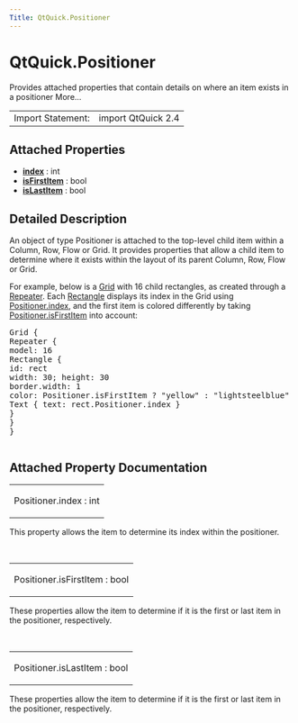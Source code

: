 ```yaml
---
Title: QtQuick.Positioner
---
```


# QtQuick.Positioner

<span class="subtitle"></span>
<!-- $$$Positioner-brief -->
<p>Provides attached properties that contain details on where an item exists in a positioner More...</p>
<!-- @@@Positioner -->
<table class="alignedsummary">
<tr><td class="memItemLeft rightAlign topAlign"> Import Statement:</td><td class="memItemRight bottomAlign"> import QtQuick 2.4</td></tr></table><ul>
</ul>
<h2 id="attached-properties">Attached Properties</h2>
<ul>
<li class="fn"><b><b><a href="#index-attached-prop">index</a></b></b> : int</li>
<li class="fn"><b><b><a href="#isFirstItem-attached-prop">isFirstItem</a></b></b> : bool</li>
<li class="fn"><b><b><a href="#isLastItem-attached-prop">isLastItem</a></b></b> : bool</li>
</ul>
<!-- $$$Positioner-description -->
<h2 id="details">Detailed Description</h2>
</p>
<p>An object of type Positioner is attached to the top-level child item within a Column, Row, Flow or Grid. It provides properties that allow a child item to determine where it exists within the layout of its parent Column, Row, Flow or Grid.</p>
<p>For example, below is a <a href="QtQuick.qtquick-positioning-layouts.md#grid">Grid</a> with 16 child rectangles, as created through a <a href="QtQuick.Repeater.md">Repeater</a>. Each <a href="QtQuick.Rectangle.md">Rectangle</a> displays its index in the Grid using <a href="#index-attached-prop">Positioner.index</a>, and the first item is colored differently by taking <a href="#isFirstItem-attached-prop">Positioner.isFirstItem</a> into account:</p>
<pre class="cpp">Grid {
Repeater {
model: <span class="number">16</span>
Rectangle {
id: rect
width: <span class="number">30</span>; height: <span class="number">30</span>
border<span class="operator">.</span>width: <span class="number">1</span>
color: Positioner<span class="operator">.</span>isFirstItem <span class="operator">?</span> <span class="string">&quot;yellow&quot;</span> : <span class="string">&quot;lightsteelblue&quot;</span>
Text { text: rect<span class="operator">.</span>Positioner<span class="operator">.</span>index }
}
}
}</pre>
<p class="centerAlign"><img src="https://developer.ubuntu.com/static/devportal_uploaded/48b8bba0-aade-45b3-bb54-c68d130d378f-../QtQuick.Positioner/images/positioner-example.png" alt="" /></p><!-- @@@Positioner -->
<h2>Attached Property Documentation</h2>
<!-- $$$index -->
<table class="qmlname"><tr valign="top" id="index-attached-prop"><td class="tblQmlPropNode"><p><span class="name">Positioner.index</span> : <span class="type">int</span></p></td></tr></table><p>This property allows the item to determine its index within the positioner.</p>
<!-- @@@index -->
<br/>
<!-- $$$isFirstItem -->
<table class="qmlname"><tr valign="top" id="isFirstItem-attached-prop"><td class="tblQmlPropNode"><p><span class="name">Positioner.isFirstItem</span> : <span class="type">bool</span></p></td></tr></table><p>These properties allow the item to determine if it is the first or last item in the positioner, respectively.</p>
<!-- @@@isFirstItem -->
<br/>
<!-- $$$isLastItem -->
<table class="qmlname"><tr valign="top" id="isLastItem-attached-prop"><td class="tblQmlPropNode"><p><span class="name">Positioner.isLastItem</span> : <span class="type">bool</span></p></td></tr></table><p>These properties allow the item to determine if it is the first or last item in the positioner, respectively.</p>
<!-- @@@isLastItem -->
<br/>
